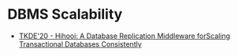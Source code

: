 # DBMS Scalability

- [TKDE'20 - Hihooi: A Database Replication Middleware forScaling Transactional Databases Consistently](georgiou2020hihooi.md)
